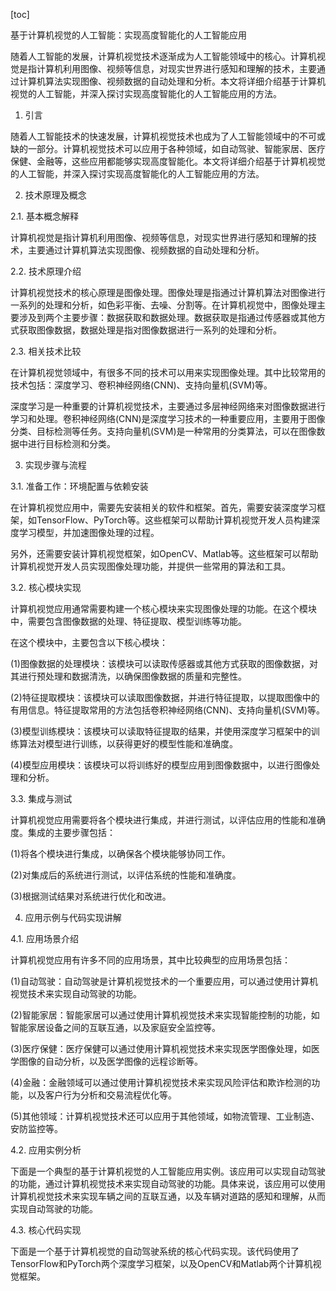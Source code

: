
[toc]                    
                
                
基于计算机视觉的人工智能：实现高度智能化的人工智能应用

随着人工智能的发展，计算机视觉技术逐渐成为人工智能领域中的核心。计算机视觉是指计算机利用图像、视频等信息，对现实世界进行感知和理解的技术，主要通过计算机算法实现图像、视频数据的自动处理和分析。本文将详细介绍基于计算机视觉的人工智能，并深入探讨实现高度智能化的人工智能应用的方法。

1. 引言

随着人工智能技术的快速发展，计算机视觉技术也成为了人工智能领域中的不可或缺的一部分。计算机视觉技术可以应用于各种领域，如自动驾驶、智能家居、医疗保健、金融等，这些应用都能够实现高度智能化。本文将详细介绍基于计算机视觉的人工智能，并深入探讨实现高度智能化的人工智能应用的方法。

2. 技术原理及概念

2.1. 基本概念解释

计算机视觉是指计算机利用图像、视频等信息，对现实世界进行感知和理解的技术，主要通过计算机算法实现图像、视频数据的自动处理和分析。

2.2. 技术原理介绍

计算机视觉技术的核心原理是图像处理。图像处理是指通过计算机算法对图像进行一系列的处理和分析，如色彩平衡、去噪、分割等。在计算机视觉中，图像处理主要涉及到两个主要步骤：数据获取和数据处理。数据获取是指通过传感器或其他方式获取图像数据，数据处理是指对图像数据进行一系列的处理和分析。

2.3. 相关技术比较

在计算机视觉领域中，有很多不同的技术可以用来实现图像处理。其中比较常用的技术包括：深度学习、卷积神经网络(CNN)、支持向量机(SVM)等。

深度学习是一种重要的计算机视觉技术，主要通过多层神经网络来对图像数据进行学习和处理。卷积神经网络(CNN)是深度学习技术的一种重要应用，主要用于图像分类、目标检测等任务。支持向量机(SVM)是一种常用的分类算法，可以在图像数据中进行目标检测和分类。

3. 实现步骤与流程

3.1. 准备工作：环境配置与依赖安装

在计算机视觉应用中，需要先安装相关的软件和框架。首先，需要安装深度学习框架，如TensorFlow、PyTorch等。这些框架可以帮助计算机视觉开发人员构建深度学习模型，并加速图像处理的过程。

另外，还需要安装计算机视觉框架，如OpenCV、Matlab等。这些框架可以帮助计算机视觉开发人员实现图像处理功能，并提供一些常用的算法和工具。

3.2. 核心模块实现

计算机视觉应用通常需要构建一个核心模块来实现图像处理的功能。在这个模块中，需要包含图像数据的处理、特征提取、模型训练等功能。

在这个模块中，主要包含以下核心模块：

(1)图像数据的处理模块：该模块可以读取传感器或其他方式获取的图像数据，对其进行预处理和数据清洗，以确保图像数据的质量和完整性。

(2)特征提取模块：该模块可以读取图像数据，并进行特征提取，以提取图像中的有用信息。特征提取常用的方法包括卷积神经网络(CNN)、支持向量机(SVM)等。

(3)模型训练模块：该模块可以读取特征提取的结果，并使用深度学习框架中的训练算法对模型进行训练，以获得更好的模型性能和准确度。

(4)模型应用模块：该模块可以将训练好的模型应用到图像数据中，以进行图像处理和分析。

3.3. 集成与测试

计算机视觉应用需要将各个模块进行集成，并进行测试，以评估应用的性能和准确度。集成的主要步骤包括：

(1)将各个模块进行集成，以确保各个模块能够协同工作。

(2)对集成后的系统进行测试，以评估系统的性能和准确度。

(3)根据测试结果对系统进行优化和改进。

4. 应用示例与代码实现讲解

4.1. 应用场景介绍

计算机视觉应用有许多不同的应用场景，其中比较典型的应用场景包括：

(1)自动驾驶：自动驾驶是计算机视觉技术的一个重要应用，可以通过使用计算机视觉技术来实现自动驾驶的功能。

(2)智能家居：智能家居可以通过使用计算机视觉技术来实现智能控制的功能，如智能家居设备之间的互联互通，以及家庭安全监控等。

(3)医疗保健：医疗保健可以通过使用计算机视觉技术来实现医学图像处理，如医学图像的自动分析，以及医学图像的远程诊断等。

(4)金融：金融领域可以通过使用计算机视觉技术来实现风险评估和欺诈检测的功能，以及客户行为分析和交易流程优化等。

(5)其他领域：计算机视觉技术还可以应用于其他领域，如物流管理、工业制造、安防监控等。

4.2. 应用实例分析

下面是一个典型的基于计算机视觉的人工智能应用实例。该应用可以实现自动驾驶的功能，通过计算机视觉技术来实现自动驾驶的功能。具体来说，该应用可以使用计算机视觉技术来实现车辆之间的互联互通，以及车辆对道路的感知和理解，从而实现自动驾驶的功能。

4.3. 核心代码实现

下面是一个基于计算机视觉的自动驾驶系统的核心代码实现。该代码使用了TensorFlow和PyTorch两个深度学习框架，以及OpenCV和Matlab两个计算机视觉框架。

